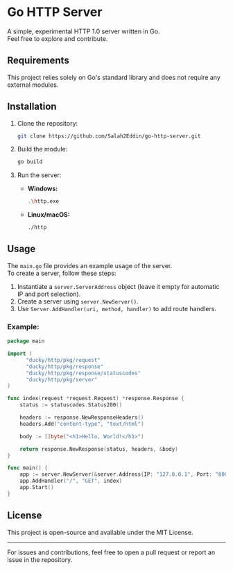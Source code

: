 # Go HTTP Server

A simple, experimental HTTP 1.0 server written in Go.  
Feel free to explore and contribute.

## Requirements

This project relies solely on Go's standard library and does not require any external modules.

## Installation

1. Clone the repository:
   ```sh
   git clone https://github.com/Salah2Eddin/go-http-server.git
   ```

2. Build the module:
   ```sh
   go build
   ```

3. Run the server:  
   - **Windows:**
     ```sh
     .\http.exe
     ```
   - **Linux/macOS:**
     ```sh
     ./http
     ```

## Usage

The `main.go` file provides an example usage of the server.  
To create a server, follow these steps:

1. Instantiate a `server.ServerAddress` object (leave it empty for automatic IP and port selection).
2. Create a server using `server.NewServer()`.
3. Use `Server.AddHandler(uri, method, handler)` to add route handlers.

### Example:

```go
package main

import (
	  "ducky/http/pkg/request"
	  "ducky/http/pkg/response"
	  "ducky/http/pkg/response/statuscodes"
	  "ducky/http/pkg/server"
)

func index(request *request.Request) *response.Response {
    status := statuscodes.Status200()

    headers := response.NewResponseHeaders()
    headers.Add("content-type", "text/html")

    body := []byte("<h1>Hello, World!</h1>")

    return response.NewResponse(status, headers, &body)
}

func main() {
    app := server.NewServer(&server.Address{IP: "127.0.0.1", Port: "8008"})
	app.AddHandler("/", "GET", index)
	app.Start()
}
```

## License

This project is open-source and available under the MIT License.

---

For issues and contributions, feel free to open a pull request or report an issue in the repository.
